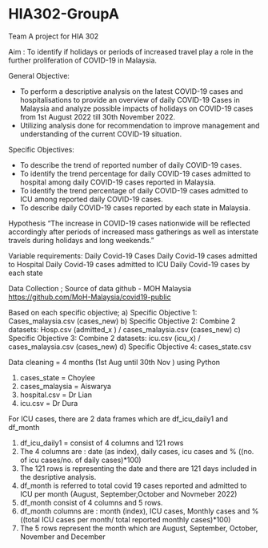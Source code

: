 # HIA302-GroupA
Team A project for HIA 302

Aim : To identify if holidays or periods of increased travel play a role in the further proliferation of COVID-19 in Malaysia. 

General Objective:
- To perform a descriptive analysis on the latest COVID-19 cases and hospitalisations to provide an overview of daily COVID-19 Cases in Malaysia and analyze possible impacts of holidays on COVID-19 cases from 1st August 2022 till 30th November 2022.  
- Utilizing analysis done for recommendation to improve management and understanding of the current COVID-19 situation. 

Specific Objectives: 
- To describe the trend of reported number of daily COVID-19 cases. 
- To identify the trend percentage for daily COVID-19 cases admitted to hospital among daily COVID-19 cases reported in Malaysia.  
- To identify the trend percentage of daily COVID-19 cases admitted to ICU among reported daily COVID-19 cases.  
- To describe daily COVID-19 cases reported by each state in Malaysia.  

 
Hypothesis 
“The increase in COVID-19 cases nationwide will be reflected accordingly after periods of increased mass gatherings as well as interstate travels during holidays and long weekends.” 

Variable requirements:
Daily Covid-19 Cases
Daily Covid-19 cases admitted to Hospital
Daily Covid-19 cases admitted to ICU
Daily Covid-19 cases by each state

Data Collection ;
Source of data
github - MOH Malaysia
https://github.com/MoH-Malaysia/covid19-public

Based on each specific objective;
a)	Specific Objective 1: Cases_malaysia.csv (cases_new)
b)	Specific Objective 2: Combine 2 datasets: Hosp.csv (admitted_x ) / cases_malaysia.csv (cases_new)
c)	Specific Objective 3: Combine 2 datasets: icu.csv (icu_x) / cases_malaysia.csv (cases_new)
d)	Specific Objective 4: cases_state.csv


Data cleaning = 4 months (1st Aug until 30th Nov ) using Python
1. cases_state = Choylee
2. cases_malaysia = Aiswarya
3. hospital.csv = Dr Lian
4. icu.csv = Dr Dura

For ICU cases, there are 2 data frames which are df_icu_daily1 and df_month
1. df_icu_daily1 = consist of 4 columns and 121 rows
2. The 4 columns are : date (as index), daily cases, icu cases and % ((no. of icu cases/no. of daily cases)*100)
3. The 121 rows is representing the date and there are 121 days included in the desriptive analysis. 
4. df_month is referred to total covid 19 cases reported and admitted to ICU per month (August, September,October and Novmeber 2022)
5. df_month consist of 4 columns and 5 rows.
6. df_month columns are : month (index), ICU cases, Monthly cases and % ((total ICU cases per month/ total reported monthly cases)*100)
7. The 5 rows represent the month which are August, September, October, November and December
  
